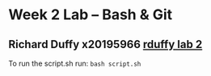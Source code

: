 # Week 2 Lab – Bash & Git
Richard Duffy x20195966
[rduffy lab 2](https://github.com/rduffyncirl/devops-lab-2-task/)
---
To run the script.sh run: `bash script.sh`
